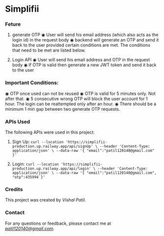 # Simplifii

### Feture

1. generate OTP
 ◉ User will send his email address (which also acts as the login id) in the request body
 ◉ backend will generate an OTP and send it back to the user provided certain conditions are met. The conditions that need to be met are listed below. 


2. Login API
 ◉ User will send his email address and OTP in the request body
 ◉ If OTP is valid then generate a new JWT token and send it back to the user


### Important Conditions:

 ◉ OTP once used can not be reused
 ◉ OTP is valid for 5 minutes only. Not after that.
 ◉ 5 consecutive wrong OTP will block the user account for 1 hour. The login can be reattempted only after an hour.
 ◉ There should be a minimum 1 min gap between two generate OTP requests. 


### APIs Used
The following APIs were used in this project:

1. Sign Up: ```curl --location 'https://simplifii-production.up.railway.app/api/signUp' \
--header 'Content-Type: application/json' \
--data-raw '{
    "email":"patil120140@gmail.com"
}'```


2. Login: ```curl --location 'https://simplifii-production.up.railway.app/api/login' \
--header 'Content-Type: application/json' \
--data-raw '{
       "email":"patil120140@gmail.com",
    "otp":435994
}'```

### Credits
This project was created by *Vishal Patil*.

### Contact
For any questions or feedback, please contact me at *patil120140@gmail.com*.

